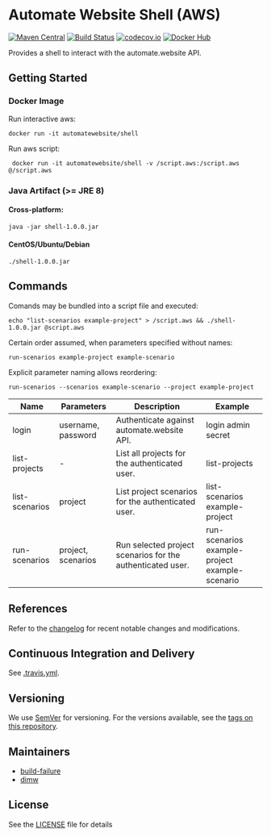 # Automate Website Shell (AWS)

[![Maven Central](https://maven-badges.herokuapp.com/maven-central/website.automate/shell/badge.svg)](https://maven-badges.herokuapp.com/maven-central/website.automate/shell) [![Build Status](https://travis-ci.org/automate-website/shell.svg?branch=master)](https://travis-ci.org/automate-website/shell) [![codecov.io](https://codecov.io/github/automate-website/shell/coverage.svg?branch=master)](https://codecov.io/github/automate-website/shell?branch=master) [![Docker Hub](https://img.shields.io/docker/pulls/automatewebsite/shell.svg)](https://hub.docker.com/r/automatewebsite/shell) 

Provides a shell to interact with the automate.website API.

## Getting Started

### Docker Image

Run interactive aws:

    docker run -it automatewebsite/shell

Run aws script:

     docker run -it automatewebsite/shell -v /script.aws:/script.aws @/script.aws

### Java Artifact (>= JRE 8)

#### Cross-platform:

    java -jar shell-1.0.0.jar

#### CentOS/Ubuntu/Debian

    ./shell-1.0.0.jar

## Commands

Comands may be bundled into a script file and executed:

    echo "list-scenarios example-project" > /script.aws && ./shell-1.0.0.jar @script.aws

Certain order assumed, when parameters specified without names:

    run-scenarios example-project example-scenario

Explicit parameter naming allows reordering:

    run-scenarios --scenarios example-scenario --project example-project 

| Name  | Parameters | Description | Example |
| ------------- | ------------- | ------------- | ------------- |
| login | username, password  | Authenticate against automate.website API. | login admin secret |
| list-projects | -  | List all projects for the authenticated user. | list-projects |
| list-scenarios | project  | List project scenarios for the authenticated user. | list-scenarios example-project |
| run-scenarios | project, scenarios  | Run selected project scenarios for the authenticated user. | run-scenarios example-project example-scenario |

## References
Refer to the [changelog] for recent notable changes and modifications.

## Continuous Integration and Delivery

See [.travis.yml](.travis.yml).

## Versioning

We use [SemVer](http://semver.org/) for versioning. For the versions available, see the [tags on this repository](https://github.com/automate-website/shell/tags).


## Maintainers

- [build-failure](https://github.com/build-failure)
- [dimw](https://github.com/dimw)

## License

See the [LICENSE](LICENSE) file for details

[changelog]: CHANGELOG.md

